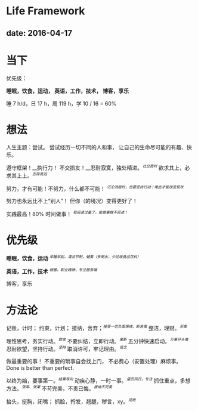 # Life Framework

date: 2016-04-17
-------------------------
<!--updated: 2016-04-17-->
<!--show_updated: false-->
<!--categories: [think]-->
<!--tags: [think]-->
<!--description: 生活框架，每日自省清单。-->

# 当下

优先级：

__睡眠，饮食，运动，
英语，工作，技术，
博客，享乐__

睡 7 h/d，日 17 h，周 119 h，学 10 / 16 = 60%

# 想法

人生主题：尝试。
尝试经历一切不同的人和事，
让自己的生命尽可能的有趣、快乐。

遵守框架！__执行力！
不交损友！__忍耐寂寞，独处精进。<sup>社交费时</sup>
欲求其上，必求其上上。<sup>志存高远</sup>

努力，才有可能！不努力，什么都不可能！
<sup>沉沦消极时，也要坚持行动！唯此才能改变现状</sup>

努力也永远比不上“别人”！
但你（的境况）变得更好了！

实践最高！80% 时间做事！
<sup>我阅读过量了。能做事就不阅读！</sup>

# 优先级

__睡眠，饮食，运动__
<sup>早睡早起，清淡节制，健美（多喝水，少垃圾食品饮料）</sup>

__英语，工作，技术__
<sup>根基，职业精神，专注服务端</sup>

博客，享乐

# 方法论

记账，计时；
约束，计划；
接纳，舍弃；<sup>接受一切负面情绪，断舍离</sup>
整洁，理财。<sup>形象</sup>

理性思考，务实行动。<sup>取舍</sup>
不要纠结，立即行动。<sup>果断</sup>
五分钟快速启动。<sup>万事开头难</sup>
忍耐欲望，坚持行动。<sup>坚持</sup>
取消许可，牢记理由。<sup>信念</sup>

做最重要的事！
不重要的琐事自会找上门，
不必费心（安置处理）麻烦事。
Done is better than perfect.

以终为始，要事第一。<sup>结果导向</sup>
动疾心静，一时一事。<sup>雷厉风行，专注</sup>
抓住重点，多想方法。<sup>效率、效果</sup>
不苛完美，不责已悔。<sup>接纳不完美</sup>

抬头，挺胸，闭嘴；
抓脸，捋发，翘腿，秽言，xy。<sup>戒绝</sup>

<style type="text/css">
sup {
    font-style: italic;
    font-size: 70%;
}
</style>

